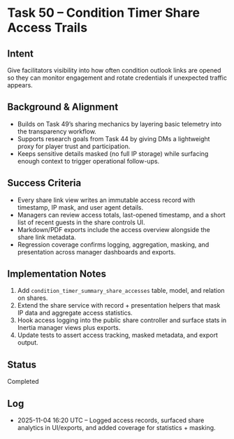 # Task 50 – Condition Timer Share Access Trails

## Intent
Give facilitators visibility into how often condition outlook links are opened so they can monitor engagement and rotate credentials if unexpected traffic appears.

## Background & Alignment
- Builds on Task 49’s sharing mechanics by layering basic telemetry into the transparency workflow.
- Supports research goals from Task 44 by giving DMs a lightweight proxy for player trust and participation.
- Keeps sensitive details masked (no full IP storage) while surfacing enough context to trigger operational follow-ups.

## Success Criteria
- Every share link view writes an immutable access record with timestamp, IP mask, and user agent details.
- Managers can review access totals, last-opened timestamp, and a short list of recent guests in the share controls UI.
- Markdown/PDF exports include the access overview alongside the share link metadata.
- Regression coverage confirms logging, aggregation, masking, and presentation across manager dashboards and exports.

## Implementation Notes
1. Add `condition_timer_summary_share_accesses` table, model, and relation on shares.
2. Extend the share service with record + presentation helpers that mask IP data and aggregate access statistics.
3. Hook access logging into the public share controller and surface stats in Inertia manager views plus exports.
4. Update tests to assert access tracking, masked metadata, and export output.

## Status
Completed

## Log
- 2025-11-04 16:20 UTC – Logged access records, surfaced share analytics in UI/exports, and added coverage for statistics + masking.

